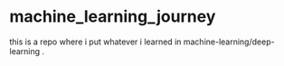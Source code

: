 # machine_learning_journey
this is a repo where i put whatever i learned in machine-learning/deep-learning .
